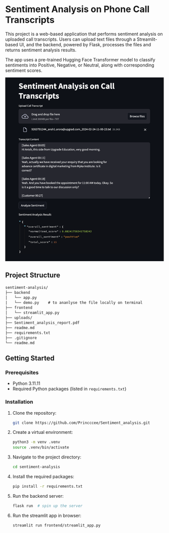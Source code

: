 # Sentiment Analysis on Phone Call Transcripts

This project is a web-based application that performs sentiment analysis on uploaded call transcripts. Users can upload text files through a Streamlit-based UI, and the backend, powered by Flask, processes the files and returns sentiment analysis results.

The app uses a pre-trained Hugging Face Transformer model to classify sentiments into Positive, Negative, or Neutral, along with corresponding sentiment scores.

![Sentiment Analysis](home.png)

## Project Structure

```
sentiment-analysis/
├── backend
│   └── app.py
|   └── demo.py    # to ananlyse the file locally on terminal
├── frontend
│   └── streamlit_app.py
├── uploads/
├── Sentiment_analysis_report.pdf
├── readme.md
├── requirements.txt
├── .gitignore
└── readme.md               
```

## Getting Started

### Prerequisites

- Python 3.11.11
- Required Python packages (listed in `requirements.txt`)

### Installation

1. Clone the repository:
    ```sh
    git clone https://github.com/Princccee/Sentiment_analysis.git
    ```
2. Create a virtual environment:
    ```sh
    python3 -m venv .venv
    source .venv/bin/activate
    ```    
3. Navigate to the project directory:
    ```sh
    cd sentiment-analysis
    ```
4. Install the required packages:
    ```sh
    pip install -r requirements.txt
    ```
5. Run the backend server:
    ```sh
    flask run  # spin up the server
    ```
6. Run the streamlit app in browser:
    ```sh
    streamlit run frontend/streamlit_app.py
    ```    
